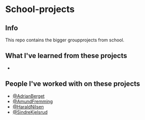 # School-projects

## Info
This repo contains the bigger groupprojects from school.

## What I've learned from these projects

- 

## People I've worked with on these projects

- [@AdrianBerget](https://github.com/ab596213)
- [@AmundFremming](https://github.com/Amund-Fremming)
- [@HaraldNilsen](https://github.com/haraldnilsen)
- [@SindreKjelsrud](https://github.com/SindreKjelsrud)
